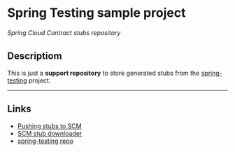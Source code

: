 # Spring Testing sample project
###### Spring Cloud Contract stubs repository

## Descriptiom
This is just a **support repository** to store generated stubs from the [spring-testing][spring-testing] project.

---

## Links
* [Pushing stubs to SCM][spring-cloud-contract-scm]
* [SCM stub downloader][spring-cloud-contract-scm-down]
* [spring-testing repo][spring-testing]



<!-- referenced links -->
[spring-testing]: https://github.com/bygui86/spring-testing
[spring-cloud-contract-scm]: https://cloud.spring.io/spring-cloud-contract/single/spring-cloud-contract.html#maven-pushing-stubs-to-scm
[spring-cloud-contract-scm-down]: https://cloud.spring.io/spring-cloud-contract/single/spring-cloud-contract.html#scm-stub-downloader

